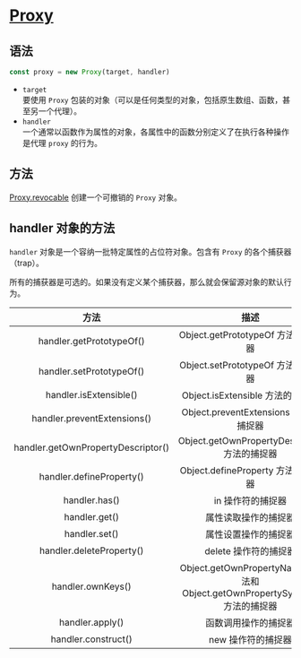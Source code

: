 # [Proxy](https://developer.mozilla.org/zh-CN/docs/Web/JavaScript/Reference/Global_Objects/Proxy)

## 语法

```js
const proxy = new Proxy(target, handler)
```

- `target`  
  要使用 `Proxy` 包装的对象（可以是任何类型的对象，包括原生数组、函数，甚至另一个代理）。
- `handler`  
  一个通常以函数作为属性的对象，各属性中的函数分别定义了在执行各种操作是代理 `proxy` 的行为。

## 方法

[Proxy.revocable](https://developer.mozilla.org/zh-CN/docs/Web/JavaScript/Reference/Global_Objects/Proxy/revocable)
创建一个可撤销的 `Proxy` 对象。

## handler 对象的方法

`handler` 对象是一个容纳一批特定属性的占位符对象。包含有 `Proxy` 的各个捕获器（trap）。

所有的捕获器是可选的。如果没有定义某个捕获器，那么就会保留源对象的默认行为。

|                方法                |                                    描述                                     |
| :--------------------------------: | :-------------------------------------------------------------------------: |
|      handler.getPrototypeOf()      |                     Object.getPrototypeOf 方法的捕捉器                      |
|      handler.setPrototypeOf()      |                     Object.setPrototypeOf 方法的捕捉器                      |
|       handler.isExtensible()       |                      Object.isExtensible 方法的捕捉器                       |
|    handler.preventExtensions()     |                    Object.preventExtensions 方法的捕捉器                    |
| handler.getOwnPropertyDescriptor() |                Object.getOwnPropertyDescriptor 方法的捕捉器                 |
|      handler.defineProperty()      |                     Object.defineProperty 方法的捕捉器                      |
|           handler.has()            |                              in 操作符的捕捉器                              |
|           handler.get()            |                            属性读取操作的捕捉器                             |
|           handler.set()            |                            属性设置操作的捕捉器                             |
|      handler.deleteProperty()      |                            delete 操作符的捕捉器                            |
|         handler.ownKeys()          | Object.getOwnPropertyNames 方法和 Object.getOwnPropertySymbols 方法的捕捉器 |
|          handler.apply()           |                            函数调用操作的捕捉器                             |
|        handler.construct()         |                             new 操作符的捕捉器                              |
